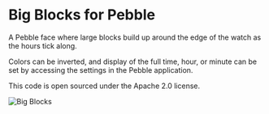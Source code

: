 # Big Blocks for Pebble

A Pebble face where large blocks build up around the edge of the watch as the hours tick along.

Colors can be inverted, and display of the full time, hour, or minute can be set by accessing the settings in the Pebble application.

This code is open sourced under the Apache 2.0 license.

![Big Blocks](https://raw.github.com/mcongrove/PebbleBigBlocks/master/watchface.jpg)